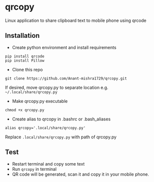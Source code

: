 # qrcopy
Linux application to share clipboard text to mobile phone using qrcode

## Installation

* Create python environment and install requirements
```
pip install qrcode
pip install Pillow
```

* Clone this repo

``` 
git clone https://github.com/Anant-mishra1729/qrcopy.git 
```

If desired, move qrcopy.py to separate location e.g. ```~/.local/share/qrcopy.py```

* Make qrcopy.py executable
```
chmod +x qrcopy.py
```

* Create alias to qrcopy in .bashrc or .bash_aliases
```
alias qrcopy='.local/share/qrcopy.py'
```
Replace ```.local/share/qrcopy.py``` with path of qrcopy.py

## Test
* Restart terminal and copy some text
* Run ```qrcopy``` in terminal 
* QR code will be generated, scan it and copy it in your mobile phone.

